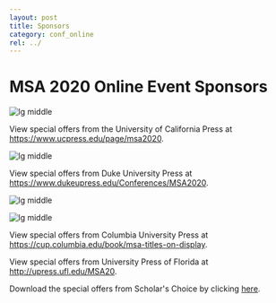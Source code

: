 ```yaml
---
layout: post
title: Sponsors
category: conf_online
rel: ../
---
```


# MSA 2020 Online Event Sponsors

![lg middle](../assets/online/ucp.jpg)

View special offers from the University of California Press at <a href="https://www.ucpress.edu/page/msa2020" target="_blank">https://www.ucpress.edu/page/msa2020</a>.



![lg middle](../assets/online/dup.png)

View special offers from Duke University Press at <a href="https://www.dukeupress.edu/Conferences/MSA2020" target="_blank">https://www.dukeupress.edu/Conferences/MSA2020</a>.


![lg middle](../assets/online/cup.jpg)

![lg middle](../assets/online/cup2.jpg)

View special offers from Columbia University Press at <a href="https://cup.columbia.edu/book/msa-titles-on-display" target="_blank">https://cup.columbia.edu/book/msa-titles-on-display</a>.

<!--
![lg middle](../assets/online/florida.png)
-->

View special offers from University Press of Florida at <a href="http://upress.ufl.edu/MSA20" target="_blank">http://upress.ufl.edu/MSA20</a>.

<!--
![lg middle](../assets/online/scholars_choice.jpg)
-->

Download the special offers from Scholar's Choice by clicking <a href="https://msa.press.jhu.edu/conferences/msa2020/assets/online/Modernist_virtual_book_exhibit.pdf" target="_blank">here</a>.
